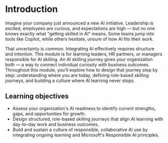 # Introduction

Imagine your company just announced a new AI initiative. Leadership is excited, employees are curious, and expectations are high — but no one knows exactly what "getting skilled in AI" means. Some teams jump into tools like Copilot, while others hesitate, unsure of how AI fits their work.

That uncertainty is common. Integrating AI effectively requires structure and intention. This module is for learning leaders, HR partners, or managers responsible for AI skilling. An AI skilling journey gives your organization both — a way to connect individual curiosity with business outcomes. Throughout this module, you'll explore how to design that journey step by step: understanding where you are today, defining role-based skilling journeys, and building a culture where AI learning never stops.

## Learning objectives

- Assess your organization's AI readiness to identify current strengths, gaps, and opportunities for growth.
- Design structured, role-based skilling journeys that align AI learning with day-to-day work and business outcomes.
- Build and sustain a culture of responsible, collaborative AI use by integrating ongoing learning and Microsoft's Responsible AI principles.
